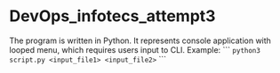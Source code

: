 # DevOps_infotecs_attempt3

<p>The program is written in Python. It represents console application
with looped menu, which requires users input to CLI. Example:
```
<code>python3 script.py &lt;input_file1&gt; &lt;input_file2&gt;</code>
```
</p>
